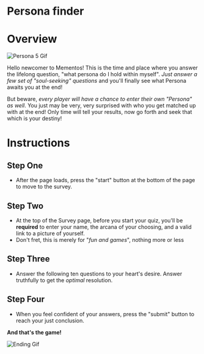 # Persona finder

# Overview

![Persona 5 Gif](https://media.giphy.com/media/6utNCdD4x6ZUVxNMYp/source.gif)

Hello newcomer to Mementos! This is the time and place where you answer the lifelong question, "what persona do I hold within myself". *Just answer a few set of "soul-seeking" questions* and you'll finally see what Persona awaits you at the end! 

But beware, *every player will have a chance to enter their own "Persona" as well*. You just may be very, very surprised with who you get matched up with at the end! Only time will tell your results, now go forth and seek that which is your destiny! 

# Instructions

## Step One

* After the page loads, press the "start" button at the bottom of the page to move to the survey.

## Step Two

* At the top of the Survey page, before you start your quiz, you'll be **required** to enter your name, the arcana of your choosing, and a valid link to a picture of yourself.
* Don't fret, this is merely for "*fun and games*", nothing more or less

## Step Three

* Answer the following ten questions to your heart's desire. Answer truthfully to get the *optimal* resolution.

## Step Four

* When you feel confident of your answers, press the "submit" button to reach your just conclusion.


**And that's the game!**

![Ending Gif](https://media.giphy.com/media/z6TMaaNJKIAX6/source.gif)





